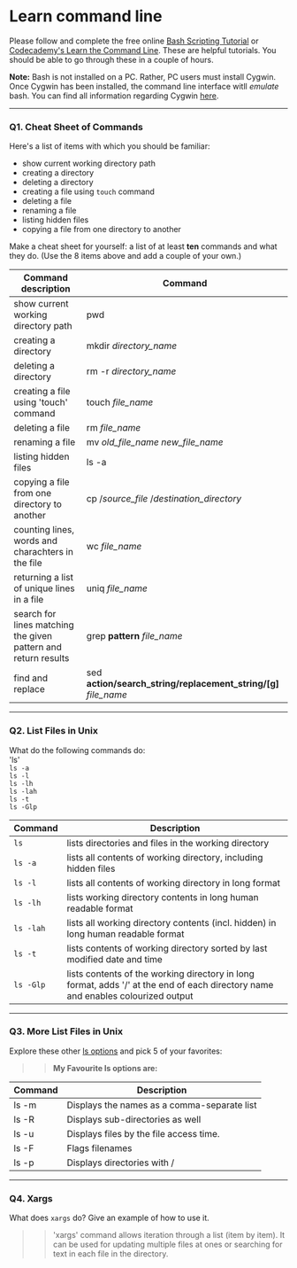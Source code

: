 # Learn command line

Please follow and complete the free online [Bash Scripting Tutorial](https://ryanstutorials.net/bash-scripting-tutorial/) or [Codecademy's Learn the Command Line](https://www.codecademy.com/learn/learn-the-command-line). These are helpful tutorials. You should be able to go through these in a couple of hours.

**Note:** Bash is not installed on a PC. Rather, PC users must install Cygwin. Once Cygwin has been installed, the command line interface witll _emulate_ bash. You can find all information regarding Cygwin [here](https://www.cygwin.com/).

---

### Q1.  Cheat Sheet of Commands  

Here's a list of items with which you should be familiar:  
* show current working directory path
* creating a directory
* deleting a directory
* creating a file using `touch` command
* deleting a file
* renaming a file
* listing hidden files
* copying a file from one directory to another

Make a cheat sheet for yourself: a list of at least **ten** commands and what they do.  (Use the 8 items above and add a couple of your own.)  

> >
Command description | Command
------------------- | -------
show current working directory path | pwd
creating a directory | mkdir *directory_name*
deleting a directory | rm -r *directory_name*
creating a file using 'touch' command | touch *file_name*
deleting a file | rm *file_name*
renaming a file | mv *old_file_name* *new_file_name*
listing hidden files | ls -a
copying a file from one directory to another | cp /*source_file* /*destination_directory*
counting lines, words and charachters in the file | wc *file_name*
returning a list of unique lines in a file | uniq *file_name*
search for lines matching the given pattern and return results | grep **pattern** *file_name* 
find and replace | sed **action/search_string/replacement_string/[g]** *file_name*

---

### Q2.  List Files in Unix   

What do the following commands do:  
'ls'   
`ls -a`   
`ls -l`  
`ls -lh`   
`ls -lah`   
`ls -t`  
`ls -Glp`  

> > 
Command | Description
------- | -----------
`ls` | lists directories and files in the working directory
`ls -a` | lists	 all contents of  working directory, including hidden files
`ls -l`	 | lists all contents of  working directory in long format
`ls -lh` | lists working directory contents in long human readable format
`ls -lah` | lists all working directory contents (incl. hidden) in long human readable format
`ls -t` | lists	contents of working directory sorted by	last modified date and time
`ls -Glp` |  lists contents of the working directory in long format, adds '/' at the end of each directory name and enables colourized output

---

### Q3.  More List Files in Unix  

Explore these other [ls options](http://www.techonthenet.com/unix/basic/ls.php) and pick 5 of your favorites:

> > **My Favourite ls options are:**

Command | Description
------- | -----------
ls -m   | Displays the names as a comma-separate list
ls -R   | Displays sub-directories as well
ls -u   | Displays files by the file access time.
ls -F   | Flags filenames
ls -p   | Displays directories with /

---

### Q4.  Xargs   

What does `xargs` do? Give an example of how to use it.

> > 'xargs' command allows iteration through a list (item by item).  It can be used for updating multiple files at ones or searching for text in each file in the directory.

 

